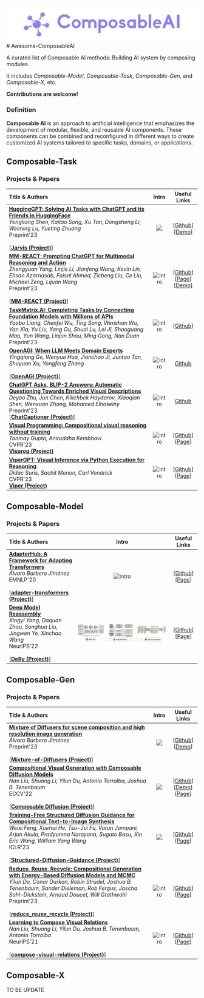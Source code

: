 <img src="logo.jpg" alt="Paris" class="center">
# Awesome-ComposableAI

A curated list of Composable AI methods: Building AI system by composing modules.

It includes *Composable-Model*, *Composable-Task*, *Composable-Gen*, and *Composable-X*, etc.

**Contributions are welcome!**

### Definition

**Composable AI** is an approach to artificial intelligence that emphasizes the development of modular, flexible, and reusable AI components. These components can be combined and reconfigured in different ways to create customized AI systems tailored to specific tasks, domains, or applications.

## Composable-Task

### Projects & Papers
| Title & Authors | Intro | Useful Links |
|:----|  :----: | :---:|
| [**HuggingGPT: Solving AI Tasks with ChatGPT and its Friends in HuggingFace**](https://arxiv.org/abs/2303.17580) <br> *Yongliang Shen, Kaitao Song, Xu Tan, Dongsheng Li, Weiming Lu, Yueting Zhuang* <br> Preprint'23 <br><br> [[**Jarvis (Project)**](https://github.com/microsoft/JARVIS)] |  <img  src="https://github.com/microsoft/JARVIS/raw/main/assets/overview.jpg"><img> | [[Github](https://github.com/microsoft/JARVIS)] <br> [[Demo](https://huggingface.co/spaces/microsoft/HuggingGPT)] |
| [**MM-REACT: Prompting ChatGPT for Multimodal Reasoning and Action**](https://arxiv.org/abs/2303.17580) <br> *Zhengyuan Yang, Linjie Li, Jianfeng Wang, Kevin Lin, Ehsan Azarnasab, Faisal Ahmed, Zicheng Liu, Ce Liu, Michael Zeng, Lijuan Wang* <br> Preprint'23 <br><br> [[**MM-REACT (Project)**](https://github.com/microsoft/JARVIS)] |  ![intro](https://camo.githubusercontent.com/08c1e7f8dd9bab6777e7f5bd9b2cb5d7a610b77c53ed0bcf3a341c9d7afa2c4d/68747470733a2f2f6d756c74696d6f64616c2d72656163742e6769746875622e696f2f696d616765732f7465617365722e706e67) | [[Github](https://github.com/microsoft/MM-REACT)] <br> [[Page](https://multimodal-react.github.io)]<br>[[Demo](https://huggingface.co/spaces/microsoft-cognitive-service/mm-react)] |
| [**TaskMatrix.AI: Completing Tasks by Connecting Foundation Models with Millions of APIs**](https://arxiv.org/abs/2303.16434) <br> *Yaobo Liang, Chenfei Wu, Ting Song, Wenshan Wu, Yan Xia, Yu Liu, Yang Ou, Shuai Lu, Lei Ji, Shaoguang Mao, Yun Wang, Linjun Shou, Ming Gong, Nan Duan* Preprint'23 | ![intro](https://github.com/microsoft/visual-chatgpt/raw/main/assets/overview.png) | [[Github](https://github.com/microsoft/visual-chatgpt/tree/main/TaskMatrix.AI)] |
| [**OpenAGI: When LLM Meets Domain Experts**](https://arxiv.org/pdf/2304.04370.pdf) <br> *Yingqiang Ge, Wenyue Hua, Jianchao Ji, Juntao Tan, Shuyuan Xu, Yongfeng Zhang* <br><br> [[**OpenAGI (Project)**](https://github.com/agiresearch/OpenAGI)] | ![intro](https://github.com/agiresearch/OpenAGI/raw/main/image/pipeline.png) | [Github](https://github.com/agiresearch/OpenAGI) |
| [**ChatGPT Asks, BLIP-2 Answers: Automatic Questioning Towards Enriched Visual Descriptions**](https://arxiv.org/abs/2303.06594) <br> *Deyao Zhu, Jun Chen, Kilichbek Haydarov, Xiaoqian Shen, Wenxuan Zhang, Mohamed Elhoseiny* <br>Preprint'23<br> [[**ChatCaptioner (Project)**](https://github.com/Vision-CAIR/ChatCaptioner)] | ![intro](https://github.com/Vision-CAIR/ChatCaptioner/raw/main/ChatCaptioner/demo_pic/demo1.gif) | [Github](https://github.com/Vision-CAIR/ChatCaptioner) |
| [**Visual Programming: Compositional visual reasoning without training**](https://arxiv.org/abs/2211.11559)<br> *Tanmay Gupta, Aniruddha Kembhavi* <br>CVPR'23<br> [**Visprog (Project)**](https://github.com/allenai/visprog)| ![intro](https://github.com/allenai/visprog/raw/main/assets/teaser2.png) | [[Github](https://github.com/allenai/visprog)] <br> [[Page](https://prior.allenai.org/projects/visprog)]|
| [**ViperGPT: Visual Inference via Python Execution for Reasoning**](https://arxiv.org/abs/2303.08128)<br> *Dídac Surís, Sachit Menon, Carl Vondrick* <br>CVPR'23<br> [**Viper (Project)**](https://github.com/cvlab-columbia/viper)| ![intro](https://github.com/cvlab-columbia/viper/raw/main/teaser.gif) | [[Github](https://github.com/cvlab-columbia/viper)] <br> [[Page](https://viper.cs.columbia.edu)]|


<!-- ### Papers -->
## Composable-Model
### Projects & Papers

| Title & Authors | Intro | Useful Links |
|:----|  :----: | :---:|
| [**AdapterHub: A Framework for Adapting Transformers**]() <br> *Álvaro Barbero Jiménez* <br> EMNLP'20 <br><br> [[**adapter-transformers (Project)**](https://github.com/adapter-hub/adapter-transformers)] |  ![intro](https://adapterhub.ml/static/adapter-bert.png) | [[Github](https://github.com/adapter-hub/adapter-transformers)] <br> [[Page](https://adapterhub.ml)] |
| [**Deep Model Reassembly**](https://arxiv.org/abs/2210.17409) <br> *Xingyi Yang, Daquan Zhou, Songhua Liu, Jingwen Ye, Xinchao Wang* <br> NeurIPS'22 <br><br> [[**DeRy (Project)**](https://github.com/Adamdad/DeRy)] <br>  | ![intro](https://github.com/Adamdad/DeRy/raw/main/assets/pipeline.png) | [[Github](https://github.com/Adamdad/DeRy)] <br> [[Page](https://adamdad.github.io/dery/)] |
## Composable-Gen
### Projects & Papers

| Title & Authors | Intro | Useful Links |
|:----|  :----: | :---:|
| [**Mixture of Diffusers for scene composition and high resolution image generation**](https://arxiv.org/abs/2302.02412) <br> *Álvaro Barbero Jiménez* <br> Preprint'23 <br><br> [[**Mixture-of-Diffusers (Project)**](https://github.com/albarji/mixture-of-diffusers)] |  ![](https://user-images.githubusercontent.com/9654655/195362341-bc7766c2-f5c6-40f2-b457-59277aa11027.png) | [[Github](https://github.com/albarji/mixture-of-diffusers)] <br> [[Demo](https://huggingface.co/spaces/albarji/mixture-of-diffusers)] |
| [**Compositional Visual Generation with Composable Diffusion Models**](https://arxiv.org/abs/2206.01714) <br> *Nan Liu, Shuang Li, Yilun Du, Antonio Torralba, Joshua B. Tenenbaum* <br> ECCV'22 <br><br> [[**Composable Diffusion (Project)**](https://github.com/energy-based-model/Compositional-Visual-Generation-with-Composable-Diffusion-Models-PyTorch)] |  ![](https://energy-based-model.github.io/Compositional-Visual-Generation-with-Composable-Diffusion-Models/website_files/imgs/glide.png) | [[Github](https://github.com/energy-based-model/Compositional-Visual-Generation-with-Composable-Diffusion-Models-PyTorch)] <br> [[Demo](https://huggingface.co/spaces/Shuang59/Composable-Diffusion)] <br> [[Page](https://energy-based-model.github.io/Compositional-Visual-Generation-with-Composable-Diffusion-Models/)]|
| [**Training-Free Structured Diffusion Guidance for Compositional Text-to-Image Synthesis**](https://arxiv.org/abs/2212.05032) <br> *Weixi Feng, Xuehai He, Tsu-Jui Fu, Varun Jampani, Arjun Akula, Pradyumna Narayana, Sugato Basu, Xin Eric Wang, William Yang Wang* <br> ICLR'23 <br><br> [[**Structured-Diffusion-Guidance (Project)**](https://github.com/weixi-feng/Structured-Diffusion-Guidance)] |  ![](https://weixi-feng.github.io/structure-diffusion-guidance/img/method.jpg) | [[Github](https://github.com/weixi-feng/Structured-Diffusion-Guidance)] <br> [[Page](https://weixi-feng.github.io/structure-diffusion-guidance/)] |
| [**Reduce, Reuse, Recycle: Compositional Generation with Energy-Based Diffusion Models and MCMC**](https://arxiv.org/abs/2212.05032) <br> *Yilun Du, Conor Durkan, Robin Strudel, Joshua B. Tenenbaum, Sander Dieleman, Rob Fergus, Jascha Sohl-Dickstein, Arnaud Doucet, Will Grathwohl* <br> Preprint'23 <br><br> [[**reduce_reuse_recycle (Project)**](https://github.com/yilundu/reduce_reuse_recycle)] |  ![intro](https://user-images.githubusercontent.com/5572232/220694796-cc599abc-086f-4030-857a-59c87468fa79.gif) | [[Github](https://github.com/yilundu/reduce_reuse_recycle)] <br> [[Page](https://energy-based-model.github.io/reduce-reuse-recycle/)] |
| [**Learning to Compose Visual Relations**](https://arxiv.org/abs/2111.09297) <br> *Nan Liu, Shuang Li, Yilun Du, Joshua B. Tenenbaum, Antonio Torralba* <br> NeurIPS'21 <br><br> [[**compose-visual-relations (Project)**](https://github.com/nanlliu/compose-visual-relations)] | ![intro](https://im5.ezgif.com/tmp/ezgif-5-80b25bed30.gif) | [[Github](https://github.com/nanlliu/compose-visual-relations)] <br> [[Page](https://composevisualrelations.github.io/)] |

## Composable-X

TO BE UPDATE